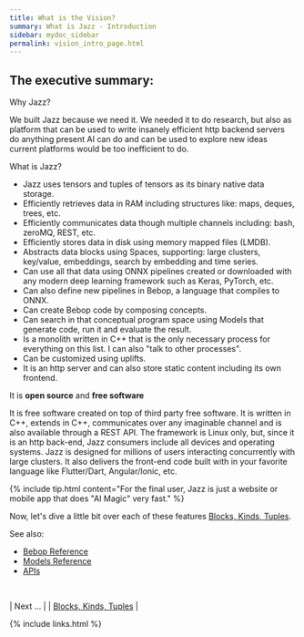 ```yaml
---
title: What is the Vision?
summary: What is Jazz - Introduction
sidebar: mydoc_sidebar
permalink: vision_intro_page.html
---
```


## The executive summary:

Why Jazz?

We built Jazz because we need it. We needed it to do research, but also as platform that can be used to write insanely efficient
http backend servers do anything present AI can do and can be used to explore new ideas current platforms would be too inefficient to do.


What is Jazz?

 - Jazz uses tensors and tuples of tensors as its binary native data storage.
 - Efficiently retrieves data in RAM including structures like: maps, deques, trees, etc.
 - Efficiently communicates data though multiple channels including: bash, zeroMQ, REST, etc.
 - Efficiently stores data in disk using memory mapped files (LMDB).
 - Abstracts data blocks using Spaces, supporting: large clusters, key/value, embeddings, search by embedding and time series.
 - Can use all that data using ONNX pipelines created or downloaded with any modern deep learning framework such as Keras, PyTorch, etc.
 - Can also define new pipelines in Bebop, a language that compiles to ONNX.
 - Can create Bebop code by composing concepts.
 - Can search in that conceptual program space using Models that generate code, run it and evaluate the result.
 - Is a monolith written in C++ that is the only necessary process for everything on this list. I can also "talk to other processes".
 - Can be customized using uplifts.
 - It is an http server and can also store static content including its own frontend.

It is **open source** and **free software**

It is free software created on top of third party free software. It is written in C++, extends in C++, communicates over any imaginable
channel and is also available through a REST API. The framework is Linux only, but, since it is an http back-end, Jazz consumers include
all devices and operating systems. Jazz is designed for millions of users interacting concurrently with large clusters. It also delivers
the front-end code built with in your favorite language like Flutter/Dart, Angular/Ionic, etc.

{% include tip.html content="For the final user, Jazz is just a website or mobile app that does \"AI Magic\" very fast." %}

Now, let's dive a little bit over each of these features [Blocks, Kinds, Tuples](vision_elements_block_kind_etc.html).


See also:

* [Bebop Reference](bop_reference.html)
* [Models Reference](models_reference.html)
* [APIs](api_ref_intro.html)

<br/>

| <span class="label label-info">Next ...</span> |
| [Blocks, Kinds, Tuples](vision_elements_block_kind_etc.html) |

{% include links.html %}
